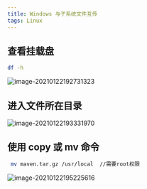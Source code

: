 ```yaml
---
title: Windows 与子系统文件互传 
tags: Linux
---
```


## 查看挂载盘

```bash
df -h  
```

![image-20210122192731323](https://i.loli.net/2021/01/22/NhnDwIZyPS1Wvs6.png)



## 进入文件所在目录

![image-20210122193331970](https://i.loli.net/2021/01/22/FDzVb8rg73uPmMA.png)



## 使用 copy 或 mv 命令

```bash
 mv maven.tar.gz /usr/local  //需要root权限
```

![image-20210122195225616](https://i.loli.net/2021/01/22/FzJkZCv1mIdShtX.png)
